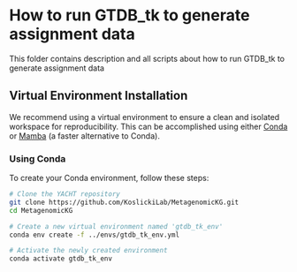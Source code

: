 # How to run GTDB_tk to generate assignment data
This folder contains description and all scripts about how to run GTDB_tk to generate assignment data

## Virtual Environment Installation
We recommend using a virtual environment to ensure a clean and isolated workspace for reproducibility. This can be accomplished using either [Conda](https://conda.io/projects/conda/en/latest/user-guide/install/index.html) or [Mamba](https://github.com/mamba-org/mamba) (a faster alternative to Conda).

### Using Conda
To create your Conda environment, follow these steps:

```bash
# Clone the YACHT repository
git clone https://github.com/KoslickiLab/MetagenomicKG.git
cd MetagenomicKG

# Create a new virtual environment named 'gtdb_tk_env'
conda env create -f ../envs/gtdb_tk_env.yml

# Activate the newly created environment
conda activate gtdb_tk_env
```